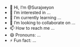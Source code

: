 - 👋 Hi, I’m @Surajxeyon
- 👀 I’m interested in ...
- 🌱 I’m currently learning ...
- 💞️ I’m looking to collaborate on ...
- 📫 How to reach me ...
- 😄 Pronouns: ...
- ⚡ Fun fact: ...

<!---
Surajxeyon/Surajxeyon is a ✨ special ✨ repository because its `README.md` (this file) appears on your GitHub profile.
You can click the Preview link to take a look at your changes.
--->
